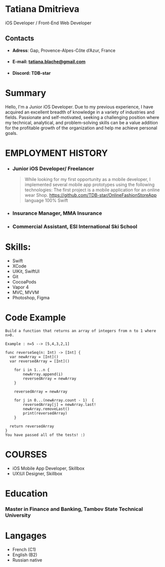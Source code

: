 # Tatiana Dmitrieva
 iOS Developer / Front-End Web Developer

## Contacts 
* **Adress**: Gap, Provence-Alpes-Côte d’Azur, France
* #### **E-mail**: tatiana.blache@gmail.com
* #### **Discord**: TDB-star
# Summary
Hello, I'm a Junior iOS Developer. Due to my previous experience, I have acquired an excellent breadth of knowledge in a variety of industries and fields. Passionate and self-motivated, seeking a challenging position where my technical, analytical, and problem-solving skills can be a value addition for the profitable growth of the organization and help me achieve personal goals.

# **EMPLOYMENT HISTORY**

* ### Junior iOS Developer/ Freelancer
  > While looking for my first opportunity as a mobile developer, I implemented several mobile app prototypes using the following technologies:
The first project is a mobile application for an online wear Shop. 
 https://github.com/TDB-star/OnlineFashionStoreApp
language 100% Swift

* ### Insurance Manager, MMA Insurance 
* ### Commercial Assistant, ESI International Ski School




# Skills: 
* Swift
* XCode
* UIKit, SwiftUI
* Git
* CocoaPods
* Vapor 4
* MVC, MVVM
* Photoshop, Figma

# Code Example

```
Build a function that returns an array of integers from n to 1 where n>0.

Example : n=5 --> [5,4,3,2,1]

func reverseSeq(n: Int) -> [Int] {
  var newArray = [Int]()
  var reversedArray = [Int]()
    
    for i in 1...n {
        newArray.append(i)
        reversedArray = newArray
    }
    
    reversedArray = newArray
    
    for j in 0...(newArray.count - 1)  {
        reversedArray[j] = newArray.last!
        newArray.removeLast()
        print(reversedArray)
    }
    
  return reversedArray
}
You have passed all of the tests! :)

```
# COURSES
* iOS Mobile App Developer, Skillbox
* UX\UI Designer, Skillbox
# Education

### Master in Finance and Banking, Tambov State Technical University

# Langages
* French (C1)
* English (B2)
* Russian native
